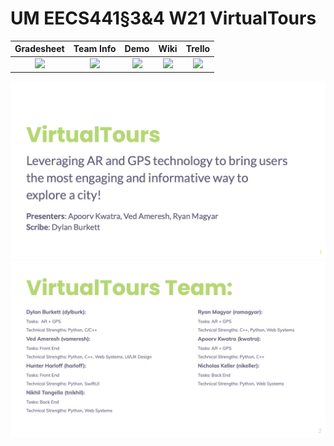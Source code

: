 # UM EECS441§3&4 W21 VirtualTours

| Gradesheet | Team Info | Demo  |  Wiki |  Trello  |
|:----------:|:---------:|:-----:|:-----:|:--------:|
|[<img src="https://eecs441.eecs.umich.edu/img/admin/grades3.png">][grade_sheet]|[<img src="https://eecs441.eecs.umich.edu/img/admin/team.png">][team_contract]|[<img src="https://eecs441.eecs.umich.edu/img/admin/video.png">][demo_page]|[<img src="https://eecs441.eecs.umich.edu/img/admin/wiki.png">][wiki_page]|[<img src="https://eecs441.eecs.umich.edu/img/admin/trello.png">][process_page]|

![Elevator Pitch](/assets/elevator.png)
![Team](/assets/team.png)

[grade_sheet]: https://docs.google.com/spreadsheets/d/1_Low1PHhZUEALd02MWC2aj6mFIOk2o4dWY378RGkbV0/edit?usp=sharing
[team_contract]: /assets/contract.pdf
[demo_page]: https://youtube.com/
[wiki_page]: https://github.com/dylburk/EECS_441_VirtualTours/wiki
[process_page]: https://trello.com/b/tJXrMfjk/virtualtours